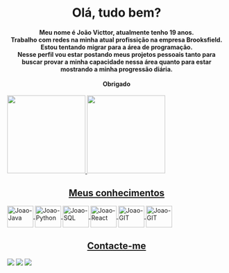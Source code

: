 <CENTER><H1>Olá, tudo bem?</H1>

<H4>Meu nome é João Victtor, atualmente tenho 19 anos.<br>
Trabalho com redes na minha atual profissição na empresa Brooksfield.<br>
Estou tentando migrar para a área de programação.<br>
Nesse perfil vou estar postando meus projetos pessoais tanto para buscar provar a minha capacidade nessa área quanto para estar mostrando a minha progressão diária.<br><BR>
Obrigado</H4></CENTER>
 
<div>
<a href="https://github.com/joaovicttorsmelo">
<img height="180em" src="https://github-readme-stats.vercel.app/api?username=joaovicttorsmelo&show_icons=true&theme=blue-green&include_all_commits=true&count_private=true"/>
<img height="180em" src="https://github-readme-stats.vercel.app/api/top-langs/?username=joaovicttorsmelo&layout=compact&langs_count=7&theme=blue-green"/>
</div>
  
  
 <div>
   <Center> <h2>Meus conhecimentos</h2> </center>
<img align="center" width="60" height="50" alt="Joao-Java" src="https://cdn.jsdelivr.net/gh/devicons/devicon/icons/java/java-original.svg" />
<img align="center" width="60" height="50" alt="Joao-Python" src="https://cdn.jsdelivr.net/gh/devicons/devicon/icons/python/python-original.svg" />
<img align="center" width="60" height="50" alt="Joao-SQL" src="https://cdn.jsdelivr.net/gh/devicons/devicon/icons/mysql/mysql-original.svg" />
<img align="center" width="60" height="50" alt="Joao-React" src="https://cdn.jsdelivr.net/gh/devicons/devicon/icons/react/react-original.svg" />
<img align="center" width="60" height="50" alt="Joao-GIT"  src="https://cdn.jsdelivr.net/gh/devicons/devicon/icons/git/git-original.svg" />
<img align="center" width="60" height="50" alt="Joao-GIT"  src="https://code.iconify.design/iconify-icon/1.0.7/iconify-icon.min.js" />
</div>
  
  
<div>
     <Center> <h2>Contacte-me</h2> </center>
    <a href="https://www.linkedin.com/in/joaovicttorsmelo"><img src="https://img.shields.io/badge/-LinkedIn-%230077B5?style=for-the-badge&logo=linkedin&logoColor=white" target="_blank"></a>
   <a href = "mailto:joaovicttorsilveiramelo@gmail.com"><img src="https://img.shields.io/badge/-Gmail-%23333?style=for-the-badge&logo=gmail&logoColor=white" target="_blank"></a>
 <a href="https://www.instagram.com/joaovicttorsmelo/" target="_blank"><img src="https://img.shields.io/badge/-Instagram-%23E4405F?style=for-the-badge&logo=instagram&logoColor=white" target="_blank"></a>
</div>
